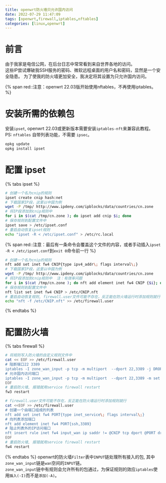 ```yaml
---
title: openwrt防火墙只允许国内访问
date: 2022-07-29 11:47:09
tags: [openwrt,firewall,iptables,nftables]
categories: [linux,openwrt]
---
```

# 前言
由于我家是电信公网，在后台日志中常常看到来自世界各地的访问。  
这些IP尝试爆破我SSH服务的密码、微软远程桌面的用户名和密码，显然是一个安全隐患。
为了使我的防火墙更加安全，我决定将其设置为只允许国内访问。

{% span red::注意：openwrt 22.03版开始使用nftables，不再使用iptables。 %}

# 安装所需的依赖包
安装`ipset`, openwrt 22.03或更新版本需要安装`iptables-nft`来兼容此教程。
PS: `nftables` 自带列表功能，不需要 `ipsec`。

```sh
opkg update
opkg install ipset
```

# 配置 ipset
{% tabs ipset %}
<!-- tab ipset -->
```sh
# 创建一个名为cnip的规则
ipset create cnip hash:net
# 下载国家IP段，这里以中国为例
wget -P /tmp/ http://www.ipdeny.com/ipblocks/data/countries/cn.zone
# 将IP段添加到cnip规则中
for i in $(cat /tmp/cn.zone ); do ipset add cnip $i; done
# 保存规则到配置文件中
ipset save > /etc/ipset.conf
# 重启自动恢复ipset规则
echo "ipset -R < /etc/ipset.conf" > /etc/rc.local
```
{% span red::注意：最后有一条命令会覆盖这个文件的内容，或者手动插入`ipset -R < /etc/ipset.conf`到`exit 0`命令前一行 %}
<!-- endtab -->
<!-- tab nftables -->
```sh
# 创建一个名为cnip的规则
nft add set inet fw4 CNIP{type ipv4_addr\; flags interval\;}
# 下载国家IP段，这里以中国为例
wget -P /tmp/ http://www.ipdeny.com/ipblocks/data/countries/cn.zone
# 将IP段添加到cnip规则中  注：有效率问题
for i in $(cat /tmp/cn.zone ); do nft add element inet fw4 CNIP {$i}; done
# 保存规则到配置文件中
nft list set inet fw4 CNIP > /etc/CNIP.nft
# 重启自动恢复规则, firewall.user文件可能不存在，反正能在防火墙运行时添加规则就行
echo "nft -f /etc/CNIP.nft" >> /etc/firewall.user
```
<!-- endtab -->
{% endtabs %}
# 配置防火墙
{% tabs firewall %}
<!-- tab iptables -->
```sh
# 将规则写入防火墙的自定义规则文件中
cat << EOF >> /etc/firewall.user
# 阻断端口22 3389
iptables -I zone_wan_input -p tcp -m multiport  --dport 22,3389 -j DROP
# 允许国内访问端口
iptables -I zone_wan_input -p tcp -m multiport  --dport 22,3389 -m set --match-set cnip src -j ACCEPT
EOF
# 重启防火墙, 报错就用service firewall restart
fw3 restart
```
<!-- endtab -->
<!-- tab nftables -->
```sh
# firewall.user文件可能不存在，反正能在防火墙运行时添加规则就行
cat <<EOF >> /etc/firewall.user
# 创建一个由端口组成的列表
nft add set inet fw4 PORT{type inet_service\; flags interval\;}
# 向列表添加端口
nft add element inet fw4 PORT{ssh,3389}
# 阻止列表外的IP访问端口
nft insert rule inet fw4 input_wan ip saddr != @CNIP tcp dport @PORT drop
EOF
# 重启防火墙, 报错就用service firewall restart
fw4 restart
```
<!-- endtab -->
{% endtabs %}
openwrt的防火墙`Filter`表中`INPUT`链处理所有接入的包, 其中`zone_wan_input`链是`wan`空间的`INPUT`链。  
`zone_wan_input`链中有规则会允许所有的包通过，为保证规则的效应`iptables`使用`插入(-I)`而不是`添加(-A)`。
